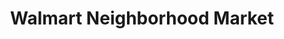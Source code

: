 ---
title: "Walmart Neighborhood Market"
url: /ladson/walmart-neighborhood-market/
shop: Supermarkt
---